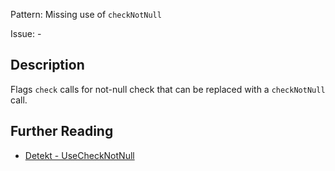Pattern: Missing use of `checkNotNull`

Issue: -

## Description

Flags `check` calls for not-null check that can be replaced with a `checkNotNull` call.


## Further Reading

* [Detekt - UseCheckNotNull](https://detekt.dev/docs/rules/style/#UseCheckNotNull)
